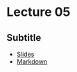 # Lecture 05
## Subtitle
* [Slides](https://gitpitch.com/orlicekm/CsharpCourse/master?p=Lectures/Lecture05)  
* [Markdown](/Lectures/Lecture05/PITCHME.md)